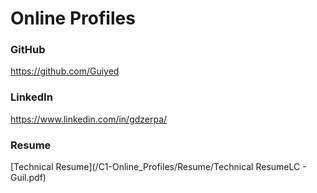 # Online Profiles

### GitHub
https://github.com/Guiyed
 
### LinkedIn
https://www.linkedin.com/in/gdzerpa/

### Resume
[Technical Resume](/C1-Online_Profiles/Resume/Technical ResumeLC - Guil.pdf)